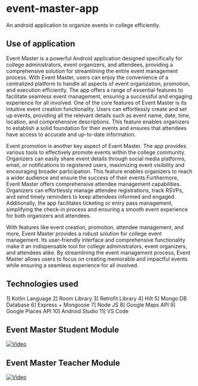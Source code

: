 ﻿# event-master-app
An android application to organize events in college efficiently.

## Use of application
Event Master is a powerful Android application designed specifically for college administrators, event organizers, and attendees, providing a comprehensive solution for streamlining the entire event management process. With Event Master, users can enjoy the convenience of a centralized platform to handle all aspects of event organization, promotion, and execution efficiently. The app offers a range of essential features to facilitate seamless event management, ensuring a successful and engaging experience for all involved. One of the core features of Event Master is its intuitive event creation functionality. Users can effortlessly create and set up events, providing all the relevant details such as event name, date, time, location, and comprehensive descriptions. This feature enables organizers to establish a solid foundation for their events and ensures that attendees have access to accurate and up-to-date information.

Event promotion is another key aspect of Event Master. The app provides various tools to effectively promote events within the college community. Organizers can easily share event details through social media platforms, email, or notifications to registered users, maximizing event visibility and encouraging broader participation. This feature enables organizers to reach a wider audience and ensure the success of their events.Furthermore, Event Master offers comprehensive attendee management capabilities. Organizers can effortlessly manage attendee registrations, track RSVPs, and send timely reminders to keep attendees informed and engaged. Additionally, the app facilitates ticketing or entry pass management, simplifying the check-in process and ensuring a smooth event experience for both organizers and attendees.

With features like event creation, promotion, attendee management, and more, Event Master provides a robust solution for college event management. Its user-friendly interface and comprehensive functionality make it an indispensable tool for college administrators, event organizers, and attendees alike. By streamlining the event management process, Event Master allows users to focus on creating memorable and impactful events while ensuring a seamless experience for all involved.

## Technologies used
1] Kotlin Language
2] Room Library
3] Retrofit Library
4] Hilt
5] Mongo DB Database
6] Express + Mongoose
7] Node JS
8] Google Maps API
9] Google Places API
10] Android Studio
11] VS Code


## Event Master Student Module
[![Video](https://img.youtube.com/vi/ylnZjVtJbAA/0.jpg)](https://www.youtube.com/watch?v=DhtFR46KHm0)


## Event Master Teacher Module
[![Video](https://img.youtube.com/vi/DhtFR46KHm0/0.jpg)](https://www.youtube.com/watch?v=DhtFR46KHm0)



